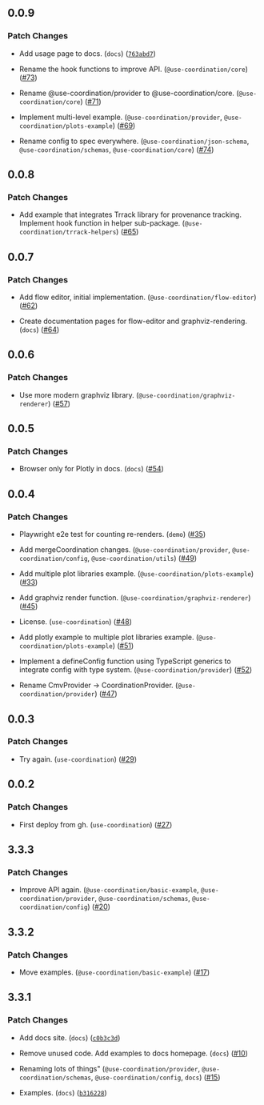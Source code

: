
## 0.0.9

### Patch Changes

- Add usage page to docs. (`docs`) ([`763abd7`](https://github.com/keller-mark/use-coordination/commit/763abd745e697a9e78a92748c8fe834bb540ea22))

- Rename the hook functions to improve API. (`@use-coordination/core`) ([#73](https://github.com/keller-mark/use-coordination/pull/73))

- Rename @use-coordination/provider to @use-coordination/core. (`@use-coordination/core`) ([#71](https://github.com/keller-mark/use-coordination/pull/71))

- Implement multi-level example. (`@use-coordination/provider`, `@use-coordination/plots-example`) ([#69](https://github.com/keller-mark/use-coordination/pull/69))

- Rename config to spec everywhere. (`@use-coordination/json-schema`, `@use-coordination/schemas`, `@use-coordination/core`) ([#74](https://github.com/keller-mark/use-coordination/pull/74))


## 0.0.8

### Patch Changes

- Add example that integrates Trrack library for provenance tracking. Implement hook function in helper sub-package. (`@use-coordination/trrack-helpers`) ([#65](https://github.com/keller-mark/use-coordination/pull/65))


## 0.0.7

### Patch Changes

- Add flow editor, initial implementation. (`@use-coordination/flow-editor`) ([#62](https://github.com/keller-mark/use-coordination/pull/62))

- Create documentation pages for flow-editor and graphviz-rendering. (`docs`) ([#64](https://github.com/keller-mark/use-coordination/pull/64))


## 0.0.6

### Patch Changes

- Use more modern graphviz library. (`@use-coordination/graphviz-renderer`) ([#57](https://github.com/keller-mark/use-coordination/pull/57))


## 0.0.5

### Patch Changes

- Browser only for Plotly in docs. (`docs`) ([#54](https://github.com/keller-mark/use-coordination/pull/54))


## 0.0.4

### Patch Changes

- Playwright e2e test for counting re-renders. (`demo`) ([#35](https://github.com/keller-mark/use-coordination/pull/35))

- Add mergeCoordination changes. (`@use-coordination/provider`, `@use-coordination/config`, `@use-coordination/utils`) ([#49](https://github.com/keller-mark/use-coordination/pull/49))

- Add multiple plot libraries example. (`@use-coordination/plots-example`) ([#33](https://github.com/keller-mark/use-coordination/pull/33))

- Add graphviz render function. (`@use-coordination/graphviz-renderer`) ([#45](https://github.com/keller-mark/use-coordination/pull/45))

- License. (`use-coordination`) ([#48](https://github.com/keller-mark/use-coordination/pull/48))

- Add plotly example to multiple plot libraries example. (`@use-coordination/plots-example`) ([#51](https://github.com/keller-mark/use-coordination/pull/51))

- Implement a defineConfig function using TypeScript generics to integrate config with type system. (`@use-coordination/provider`) ([#52](https://github.com/keller-mark/use-coordination/pull/52))

- Rename CmvProvider -> CoordinationProvider. (`@use-coordination/provider`) ([#47](https://github.com/keller-mark/use-coordination/pull/47))


## 0.0.3

### Patch Changes

- Try again. (`use-coordination`) ([#29](https://github.com/keller-mark/use-coordination/pull/29))


## 0.0.2

### Patch Changes

- First deploy from gh. (`use-coordination`) ([#27](https://github.com/keller-mark/use-coordination/pull/27))


## 3.3.3

### Patch Changes

- Improve API again. (`@use-coordination/basic-example`, `@use-coordination/provider`, `@use-coordination/schemas`, `@use-coordination/config`) ([#20](https://github.com/keller-mark/use-coordination/pull/20))


## 3.3.2

### Patch Changes

- Move examples. (`@use-coordination/basic-example`) ([#17](https://github.com/keller-mark/use-coordination/pull/17))


## 3.3.1

### Patch Changes

- Add docs site. (`docs`) ([`c0b3c3d`](https://github.com/keller-mark/use-coordination/commit/c0b3c3d4e74da703776315b0975310f08d7bb20b))

- Remove unused code. Add examples to docs homepage. (`docs`) ([#10](https://github.com/keller-mark/use-coordination/pull/10))

- Renaming lots of things" (`@use-coordination/provider`, `@use-coordination/schemas`, `@use-coordination/config`, `docs`) ([#15](https://github.com/keller-mark/use-coordination/pull/15))

- Examples. (`docs`) ([`b316228`](https://github.com/keller-mark/use-coordination/commit/b3162281a706e378fb50f3e6f8fa931992bfda0b))

